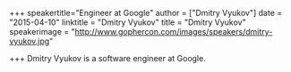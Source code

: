 +++
speakertitle="Engineer at Google"
author = ["Dmitry Vyukov"]
date = "2015-04-10"
linktitle = "Dmitry Vyukov"
title = "Dmitry Vyukov"
speakerimage = "http://www.gophercon.com/images/speakers/dmitry-vyukov.jpg"

+++
Dmitry Vyukov is a software engineer at Google.
